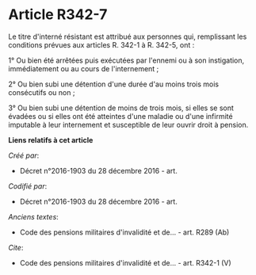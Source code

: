 # Article R342-7

Le titre d'interné résistant est attribué aux personnes qui, remplissant les conditions prévues aux articles R. 342-1 à R.
342-5, ont :

1° Ou bien été arrêtées puis exécutées par l'ennemi ou à son instigation, immédiatement ou au cours de l'internement ;

2° Ou bien subi une détention d'une durée d'au moins trois mois consécutifs ou non ;

3° Ou bien subi une détention de moins de trois mois, si elles se sont évadées ou si elles ont été atteintes d'une maladie ou
d'une infirmité imputable à leur internement et susceptible de leur ouvrir droit à pension.

**Liens relatifs à cet article**

_Créé par_:

  - Décret n°2016-1903 du 28 décembre 2016 - art.

_Codifié par_:

  - Décret n°2016-1903 du 28 décembre 2016 - art.

_Anciens textes_:

  - Code des pensions militaires d'invalidité et de... - art. R289 (Ab)

_Cite_:

  - Code des pensions militaires d'invalidité et de... - art. R342-1 (V)
